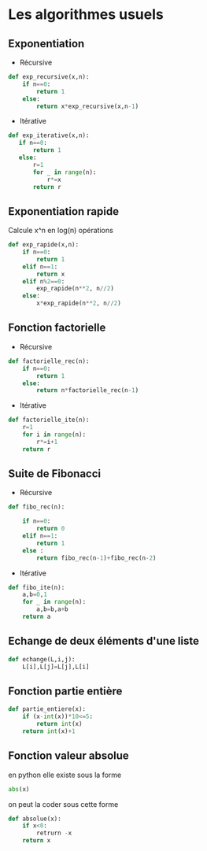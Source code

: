 # Les algorithmes usuels

## Exponentiation

- Récursive

```python
def exp_recursive(x,n):
    if n==0:
        return 1
    else:
        return x*exp_recursive(x,n-1)
 ```
 
 - Itérative
 
 ```python
 def exp_iterative(x,n):
    if n==0:
        return 1
    else:
        r=1
        for _ in range(n):
            r*=x
        return r
   ```
    
## Exponentiation rapide
    
Calcule x^n en log(n) opérations

```python
def exp_rapide(x,n):
    if n==0:
        return 1
    elif n==1:
        return x
    elif n%2==0:
        exp_rapide(n**2, n//2)
    else:
        x*exp_rapide(n**2, n//2)
```

## Fonction factorielle

- Récursive

```python
def factorielle_rec(n):
    if n==0:
        return 1
    else:
        return n*factorielle_rec(n-1)
```

- Itérative

```python
def factorielle_ite(n):
    r=1
    for i in range(n):
        r*=i+1
    return r
``` 

## Suite de Fibonacci

- Récursive

```python
def fibo_rec(n):

    if n==0:
        return 0
    elif n==1:
        return 1
    else :
        return fibo_rec(n-1)+fibo_rec(n-2)
```

- Itérative

```python
def fibo_ite(n):
    a,b=0,1
    for _ in range(n):
        a,b=b,a+b
    return a
```

## Echange de deux éléments d'une liste

```python
def echange(L,i,j):
    L[i],L[j]=L[j],L[i]
```

## Fonction partie entière

```python
def partie_entiere(x):
    if (x-int(x))*10<=5:
        return int(x)
    return int(x)+1
```    

## Fonction valeur absolue 

en python elle existe sous la forme 

```python
abs(x)
```

on peut la coder sous cette forme

```python
def absolue(x):
    if x<0:
        retrurn -x
    return x 
```
